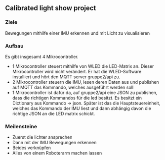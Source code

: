 ## Calibrated light show project

### Ziele

Bewegungen mithilfe einer IMU erkennen und mit Licht zu visualisieren

### Aufbau

Es gibt insgesamt 4 Mikrocontroller.

- 1 Mikrocontroller steuert mithilfe von WLED die LED-Matrix an. Dieser Mikrocontroller wird nicht verändert. Er hat die WLED-Software installiert und hört den MQTT server gruppe2/api zu.
- 2 Mikrocontroller steuern die IMU, lesen deren Daten aus und publishen auf MQTT das Kommando, welches ausgeführt werden soll
- 1 Mikrocontroller ist dafür da, auf gruppe2/api eine JSON zu publishen, dass die richtigen Kommandos für die led besitzt. Es besitzt ein Dictionary aus Kommando -> json. Später ist das
    die Hauptsteuereinheit, welches das Kommando der IMU liest und dann abhängig davon die richtige JSON an die LED matrix schickt.

### Meilensteine

- Zuerst die lichter ansprechen
- Dann mit der IMU Bewegungen erkennen
- Beides verknüpfen
- Alles von einem Roboterarm machen lassen

